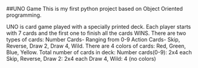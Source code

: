 ##UNO Game
This is my first python project based on Object Oriented programming. 

UNO is card game played with a specially printed deck.
Each player starts with 7 cards and the first one to finish all the cards WINS.
There are two types of cards:
	Number Cards- Ranging from 0-9
	Action Cards- Skip, Reverse, Draw 2, Draw 4, Wild.
There are 4 colors of cards:
	Red, Green, Blue, Yellow.
Total number of cards in deck:
	Number cards(0-9): 2x4 each  
	Skip, Reverse, Draw 2: 2x4 each
	Draw 4, Wild: 4 (no colors)